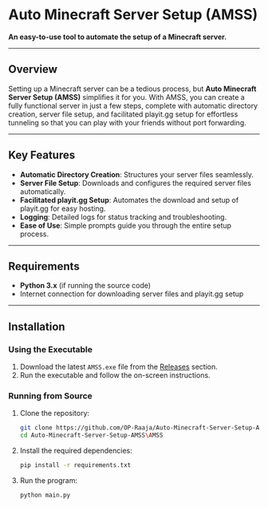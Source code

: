 # Auto Minecraft Server Setup (AMSS)
**An easy-to-use tool to automate the setup of a Minecraft server.**

---

## **Overview**
Setting up a Minecraft server can be a tedious process, but **Auto Minecraft Server Setup (AMSS)** simplifies it for you. With AMSS, you can create a fully functional server in just a few steps, complete with automatic directory creation, server file setup, and facilitated playit.gg setup for effortless tunneling so that you can play with your friends without port forwarding.

---

## **Key Features**
- **Automatic Directory Creation**: Structures your server files seamlessly.
- **Server File Setup**: Downloads and configures the required server files automatically.
- **Facilitated playit.gg Setup**: Automates the download and setup of playit.gg for easy hosting.
- **Logging**: Detailed logs for status tracking and troubleshooting.
- **Ease of Use**: Simple prompts guide you through the entire setup process.

---

## **Requirements**
- **Python 3.x** (if running the source code)
- Internet connection for downloading server files and playit.gg setup

---

## **Installation**
### **Using the Executable**
1. Download the latest `AMSS.exe` file from the [Releases](https://github.com/OP-Raaja/Auto-Minecraft-Server-Setup-AMSS/releases) section.
2. Run the executable and follow the on-screen instructions.

### **Running from Source**
1. Clone the repository:
   ```bash
   git clone https://github.com/OP-Raaja/Auto-Minecraft-Server-Setup-AMSS.git
   cd Auto-Minecraft-Server-Setup-AMSS\AMSS
2. Install the required dependencies:
    ```bash
    pip install -r requirements.txt
3. Run the program:
    ```bash
    python main.py
